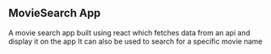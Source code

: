 ## MovieSearch App ##
A movie search app built using react which fetches data from an api and display it on the app
It can also be used to search for a specific movie name
